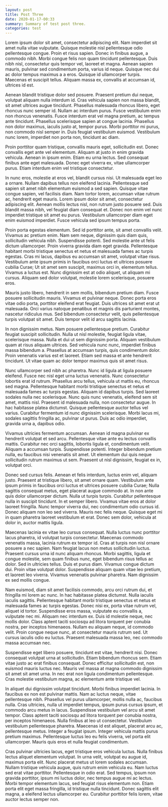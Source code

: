 ```yaml
---
layout: post
title: Post Three
date: 2020-01-17-00:33
summary: Summary of test post three.
categories: test
---
```


Lorem ipsum dolor sit amet, consectetur adipiscing elit. Nam imperdiet sit amet nulla vitae vulputate. Quisque molestie nisl pellentesque odio pellentesque congue. Proin et risus sapien. Donec in finibus augue, a commodo nibh. Morbi congue felis non quam tincidunt pellentesque. Duis nibh nisl, consectetur quis tempor vel, laoreet et magna. Aenean sapien mauris, pulvinar sed condimentum porta, varius id neque. Quisque nec dui ac dolor tempus maximus a a eros. Quisque id ullamcorper turpis. Maecenas et suscipit tellus. Aliquam massa ex, convallis at accumsan id, ultrices id est.

Aenean blandit tristique dolor sed posuere. Praesent pretium dui neque, volutpat aliquam nulla interdum id. Cras vehicula sapien non massa blandit, sit amet ultrices augue tincidunt. Phasellus malesuada rhoncus libero, eget rhoncus nunc semper id. Nullam ac interdum purus. Fusce vestibulum enim non rhoncus venenatis. Fusce interdum erat vel magna pretium, ac tempus ante tincidunt. Phasellus scelerisque sapien at congue lacinia. Phasellus non dolor maximus, iaculis justo at, tempor purus. Morbi porttitor mi purus, non commodo nisl semper in. Duis feugiat vestibulum euismod. Vestibulum nunc lorem, imperdiet non porta non, tincidunt ac diam.

Proin porttitor quam tristique, convallis mauris eget, sollicitudin est. Donec convallis eget ante vel elementum. Aliquam at justo in enim gravida vehicula. Aenean in ipsum enim. Etiam eu urna lectus. Sed consequat finibus ante eget malesuada. Donec eget viverra ex, vitae ullamcorper purus. Etiam interdum enim vel tristique consectetur.

In nunc eros, molestie at eros vel, blandit cursus nisi. Ut malesuada eget leo a ornare. Nullam dapibus tellus non eleifend lacinia. Pellentesque sed sapien sit amet nibh elementum euismod a sed sapien. Quisque vitae congue sapien, vel facilisis diam. Nam tortor lorem, accumsan vitae rutrum ac, hendrerit eget mauris. Lorem ipsum dolor sit amet, consectetur adipiscing elit. Aenean mollis lectus nisl, non rutrum justo posuere sed. Duis blandit massa nibh, vel feugiat diam consequat et. Donec non enim vel nunc imperdiet tristique sit amet eu purus. Vestibulum ullamcorper diam eget enim euismod imperdiet. Fusce vehicula sed ipsum tempus porta.

Proin porta egestas elementum. Sed id porttitor ante, sit amet convallis velit. Vivamus ac pretium enim. Nam sem neque, dignissim quis diam quis, sollicitudin vehicula nibh. Suspendisse potenti. Sed molestie ante ut felis dictum ullamcorper. Proin viverra gravida diam eget gravida. Pellentesque habitant morbi tristique senectus et netus et malesuada fames ac turpis egestas. Cras mi lacus, dapibus eu accumsan sit amet, volutpat vitae risus. Vestibulum ante ipsum primis in faucibus orci luctus et ultrices posuere cubilia Curae; Ut sit amet sem suscipit, maximus orci in, elementum tellus. Vivamus a luctus est. Nunc dignissim est at odio aliquet, ut aliquam mi cursus. Aliquam sed dolor volutpat, molestie lorem scelerisque, posuere eros.

Mauris justo libero, hendrerit in sem mollis, bibendum pretium diam. Fusce posuere sollicitudin mauris. Vivamus et pulvinar neque. Donec porta eros vitae odio porta, porttitor eleifend erat feugiat. Duis ultrices sit amet erat ut malesuada. Orci varius natoque penatibus et magnis dis parturient montes, nascetur ridiculus mus. Sed bibendum consectetur velit, quis pellentesque turpis volutpat sit amet. Duis tempor velit id arcu sagittis lacinia.

In non dignissim metus. Nam posuere pellentesque pretium. Curabitur feugiat suscipit sollicitudin. Nulla ut nisl molestie, feugiat ligula vitae, scelerisque massa. Nulla et dui ut sem dignissim porta. Aliquam vestibulum quam at risus aliquam ultrices. Sed vehicula nunc nunc, imperdiet finibus massa bibendum a. Phasellus at accumsan turpis, quis condimentum dolor. Proin venenatis varius est et laoreet. Etiam sed massa et ante hendrerit tincidunt. Ut vitae quam ac dolor tempor maximus quis sit amet risus.

Nunc ullamcorper sed nibh ac pharetra. Nunc id ligula at ligula posuere eleifend. Fusce nec nisl eget urna luctus venenatis. Nunc consectetur lobortis erat id rutrum. Phasellus arcu tellus, vehicula ut mattis eu, rhoncus sed magna. Pellentesque habitant morbi tristique senectus et netus et malesuada fames ac turpis egestas. Aliquam id dapibus turpis. Sed laoreet sodales nulla nec scelerisque. Nunc quis nunc venenatis, eleifend sem sit amet, mattis nisl. Praesent id malesuada nulla, non consectetur augue. In hac habitasse platea dictumst. Quisque pellentesque auctor tellus vel varius. Curabitur fermentum id nunc dignissim scelerisque. Morbi lacus mi, sodales sagittis fringilla ac, pulvinar ut purus. Duis ac odio imperdiet, gravida urna a, dapibus odio.

Vivamus ultricies fermentum accumsan. Aenean id magna pulvinar ex hendrerit volutpat et sed arcu. Pellentesque vitae ante eu lectus convallis mattis. Curabitur nec orci sagittis, lobortis ligula et, condimentum velit. Aliquam a accumsan turpis. Suspendisse potenti. Integer bibendum pretium nulla, eu faucibus nisi venenatis sit amet. Ut elementum dui quis neque sollicitudin rutrum maximus ut sem. Praesent ut nisl dignissim, feugiat ex in, volutpat orci.

Donec sed cursus felis. Aenean et felis interdum, luctus enim vel, aliquam justo. Praesent at tristique libero, sit amet ornare quam. Vestibulum ante ipsum primis in faucibus orci luctus et ultrices posuere cubilia Curae; Nulla sagittis consequat metus, eget placerat augue commodo at. In non ante quis dolor ullamcorper dictum. Nulla ut turpis turpis. Curabitur pellentesque nulla in suscipit tincidunt. In et semper libero. Vivamus vitae eros at dolor laoreet fringilla. Nunc tempor viverra dui, nec condimentum odio cursus id. Donec aliquam non leo sed viverra. Mauris nec felis neque. Quisque eget mi in quam pharetra laoreet vestibulum et erat. Donec sem dolor, vehicula at dolor in, auctor mattis ligula.

Maecenas lacinia ex vitae leo cursus consequat. Nulla luctus nunc porttitor lacus pharetra, id volutpat turpis consectetur. Maecenas commodo venenatis massa, lacinia rutrum ex tempor id. Cras at turpis non nisl ornare posuere a nec sapien. Nam feugiat lacus non metus sollicitudin luctus. Praesent cursus urna id nunc aliquam rhoncus. Morbi sagittis, ligula et congue molestie, sem quam finibus nunc, eget bibendum risus tellus ac dolor. Sed in ultricies tellus. Duis et purus diam. Vivamus congue dictum dui. Proin vitae volutpat dolor. Suspendisse aliquam quam vitae leo pretium, et laoreet leo viverra. Vivamus venenatis pulvinar pharetra. Nam dignissim ex sed mollis congue.

Nam euismod, diam sit amet facilisis commodo, arcu orci rutrum dui, et fringilla mi lorem ac nunc. In hac habitasse platea dictumst. Nulla iaculis iaculis sagittis. Pellentesque habitant morbi tristique senectus et netus et malesuada fames ac turpis egestas. Donec nisi ex, porta vitae rutrum vel, aliquet id tortor. Suspendisse eros massa, vulputate eu convallis a, vulputate nec mi. Aliquam nec interdum ex. Duis id molestie neque, nec mollis dolor. Class aptent taciti sociosqu ad litora torquent per conubia nostra, per inceptos himenaeos. Nullam eu aliquam neque, id commodo velit. Proin congue neque nunc, at consectetur mauris rutrum sed. Ut cursus iaculis odio eu luctus. Praesent malesuada massa leo, nec commodo massa accumsan nec.

Suspendisse eget libero posuere, tincidunt est vitae, hendrerit nisi. Donec consequat volutpat urna at sollicitudin. Etiam bibendum rhoncus sem. Etiam vitae justo ac erat finibus consequat. Donec efficitur sollicitudin est, non euismod mauris luctus nec. Mauris vel massa at magna commodo dignissim sit amet sit amet urna. In nec erat non ligula condimentum pellentesque. Cras molestie vestibulum magna, ac elementum ante tristique vel.

In aliquet dui dignissim volutpat tincidunt. Morbi finibus imperdiet lacinia. In faucibus ex non est pulvinar mattis. Nam ac luctus neque, vitae pellentesque nibh. Phasellus vel purus ullamcorper, mollis nulla ac, faucibus nulla. Cras ultricies, nulla ut imperdiet tempus, ipsum purus cursus ipsum, et commodo arcu metus in lacus. Suspendisse vestibulum vel arcu sit amet tempor. Class aptent taciti sociosqu ad litora torquent per conubia nostra, per inceptos himenaeos. Nulla finibus at leo ut consectetur. Vestibulum vestibulum pellentesque pharetra. Maecenas id est aliquet, placerat arcu ac, pellentesque metus. Integer a feugiat ipsum. Integer vehicula mattis purus pretium maximus. Pellentesque luctus leo eu felis viverra, vel porta elit ullamcorper. Mauris quis eros et nulla feugiat condimentum.

Cras pulvinar ultricies lacus, eget tristique eros vehicula luctus. Nulla finibus lectus aliquet elementum volutpat. In urna velit, volutpat eu augue id, maximus porta elit. Nunc placerat metus ut lorem sodales accumsan. Nullam tristique vehicula augue, quis rutrum enim vehicula eu. Nam luctus sed erat vitae porttitor. Pellentesque in odio erat. Sed tempus, ipsum non gravida porttitor, ipsum mi luctus dolor, nec tempus augue mi ac lectus. Morbi tempor elementum lacus, sed feugiat risus elementum non. Etiam porta elit eget massa fringilla, id tristique nulla tincidunt. Donec sagittis elit magna, a eleifend lectus ullamcorper eu. Curabitur porttitor felis lorem, vitae auctor lectus semper non.
